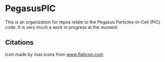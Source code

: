 # PegasusPIC

This is an organization for repos relate to the Pegasus Particles-in-Cell (PIC) code. It is very much a work in progress at the moment.


## Citations 

Icon made by max.icons from www.flaticon.com
